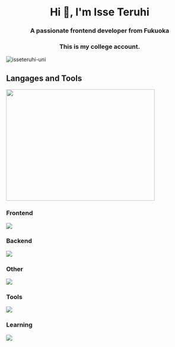 <h1 align="center">Hi 👋, I'm Isse Teruhi</h1>
<h3 align="center">A passionate frontend developer from Fukuoka</h3>
<h3 align="center">This is my college account. </h3>

<p align="left"> <img src="https://komarev.com/ghpvc/?username=isseteruhi-uni&label=Profile%20views&color=0e75b6&style=flat" alt="isseteruhi-uni" /> </p>



<h2>Langages and Tools</h2>

<p align="left"><img src="https://wakatime.com/share/@12f105df-0732-4fc5-9f9e-39054b31a956/e1ea0271-1fd9-4529-8d8e-44aa69ed51c6.svg" width="400" height=300></p>

<h3>Frontend</h3>
<img src="https://skillicons.dev/icons?i=flutter,laravel,nextjs,vue,react"/>
<h3>Backend</h3>
<img src="https://skillicons.dev/icons?i=php,go,flask,dart,graphql,"/>
<h3>Other</h3>
<img src="https://skillicons.dev/icons?i=c,cpp,py,tensorflow"/>
<h3>Tools</h3>
<img src="https://skillicons.dev/icons?i=githubactions,gcp,aws,heroku,firebase,supabase,figma"/>
<h3>Learning</h3>
<img src="https://skillicons.dev/icons?i=adonis,kotlin,kubernetes,terraform,ansible"/>











